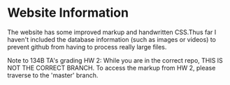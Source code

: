 # Website Information
The website has some improved markup and handwritten CSS.Thus far I haven't included the database information (such as images or videos) to prevent github from 
having to process really large files.

Note to 134B TA's grading HW 2: While you are in the correct repo, THIS IS NOT THE CORRECT BRANCH. To access the markup from HW 2, please traverse to the 'master' branch.
